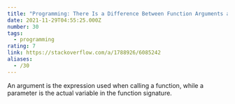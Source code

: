 ```yaml
---
title: "Programming: There Is a Difference Between Function Arguments and Parameters"
date: 2021-11-29T04:55:25.000Z
number: 30
tags:
  - programming
rating: 7
link: https://stackoverflow.com/a/1788926/6085242
aliases:
  - /30
---
```


An argument is the expression used when calling a function, while a parameter is
the actual variable in the function signature.
